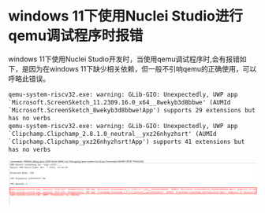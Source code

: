 # windows 11下使用Nuclei Studio进行qemu调试程序时报错

windows 11下使用Nuclei Studio开发时，当使用qemu调试程序时,会有报错如下，是因为在windows 11下缺少相关依赖，但一般不引响qemu的正确使用，可以呼略此错误。
```
qemu-system-riscv32.exe: warning: GLib-GIO: Unexpectedly, UWP app `Microsoft.ScreenSketch_11.2309.16.0_x64__8wekyb3d8bbwe' (AUMId `Microsoft.ScreenSketch_8wekyb3d8bbwe!App') supports 29 extensions but has no verbs
qemu-system-riscv32.exe: warning: GLib-GIO: Unexpectedly, UWP app `Clipchamp.Clipchamp_2.8.1.0_neutral__yxz26nhyzhsrt' (AUMId `Clipchamp.Clipchamp_yxz26nhyzhsrt!App') supports 41 extensions but has no verbs

```

![](asserts/images/vx_16993400095638.png)
